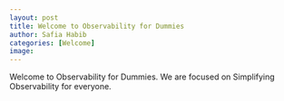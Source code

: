 ```yaml
---
layout: post
title: Welcome to Observability for Dummies
author: Safia Habib
categories: [Welcome]
image:
---
```

Welcome to Observability for Dummies. We are focused on Simplifying Observability for everyone. 
